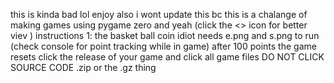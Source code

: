 this is kinda bad lol enjoy also i wont update this bc this is a chalange of making games using pygame zero and yeah (click the <> icon for better viev )
instructions
1: the basket ball coin idiot needs e.png and s.png to run (check console for point tracking while in game) after 100 points the game resets 
click the release of your game and click all game files DO NOT CLICK SOURCE CODE .zip or the .gz thing
